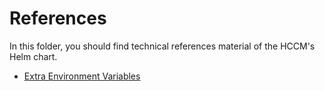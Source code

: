# References

In this folder, you should find technical references material of the HCCM's Helm chart.

- [Extra Environment Variables](extra-envs.md)
